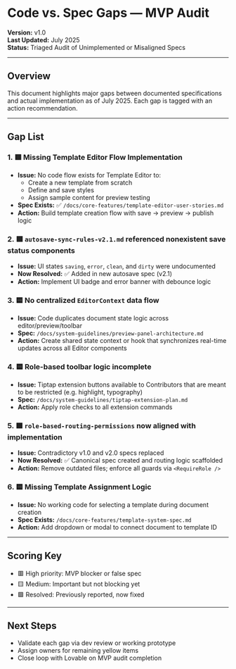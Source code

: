 # Code vs. Spec Gaps — MVP Audit

**Version:** v1.0  
**Last Updated:** July 2025  
**Status:** Triaged Audit of Unimplemented or Misaligned Specs

---

## Overview
This document highlights major gaps between documented specifications and actual implementation as of July 2025. Each gap is tagged with an action recommendation.

---

## Gap List

### 1. 🟥 Missing Template Editor Flow Implementation
- **Issue:** No code flow exists for Template Editor to:
  - Create a new template from scratch
  - Define and save styles
  - Assign sample content for preview testing
- **Spec Exists:** ✅ `/docs/core-features/template-editor-user-stories.md`
- **Action:** Build template creation flow with save → preview → publish logic

### 2. 🟥 `autosave-sync-rules-v2.1.md` referenced nonexistent save status components
- **Issue:** UI states `saving`, `error`, `clean`, and `dirty` were undocumented
- **Now Resolved:** ✅ Added in new autosave spec (v2.1)
- **Action:** Implement UI badge and error banner with debounce logic

### 3. 🟨 No centralized `EditorContext` data flow
- **Issue:** Code duplicates document state logic across editor/preview/toolbar
- **Spec:** `/docs/system-guidelines/preview-panel-architecture.md`
- **Action:** Create shared state context or hook that synchronizes real-time updates across all Editor components

### 4. 🟨 Role-based toolbar logic incomplete
- **Issue:** Tiptap extension buttons available to Contributors that are meant to be restricted (e.g. highlight, typography)
- **Spec:** `/docs/system-guidelines/tiptap-extension-plan.md`
- **Action:** Apply role checks to all extension commands

### 5. 🟩 `role-based-routing-permissions` now aligned with implementation
- **Issue:** Contradictory v1.0 and v2.0 specs replaced
- **Now Resolved:** ✅ Canonical spec created and routing logic scaffolded
- **Action:** Remove outdated files; enforce all guards via `<RequireRole />`

### 6. 🟨 Missing Template Assignment Logic
- **Issue:** No working code for selecting a template during document creation
- **Spec Exists:** `/docs/core-features/template-system-spec.md`
- **Action:** Add dropdown or modal to connect document to template ID

---

## Scoring Key
- 🟥 High priority: MVP blocker or false spec
- 🟨 Medium: Important but not blocking yet
- 🟩 Resolved: Previously reported, now fixed

---

## Next Steps
- Validate each gap via dev review or working prototype
- Assign owners for remaining yellow items
- Close loop with Lovable on MVP audit completion
